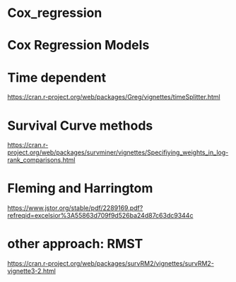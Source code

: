 # Cox_regression

# Cox Regression Models

# Time dependent

https://cran.r-project.org/web/packages/Greg/vignettes/timeSplitter.html


# Survival Curve methods

https://cran.r-project.org/web/packages/survminer/vignettes/Specifiying_weights_in_log-rank_comparisons.html

# Fleming and Harringtom

https://www.jstor.org/stable/pdf/2289169.pdf?refreqid=excelsior%3A55863d709f9d526ba24d87c63dc9344c

# other approach: RMST

https://cran.r-project.org/web/packages/survRM2/vignettes/survRM2-vignette3-2.html
